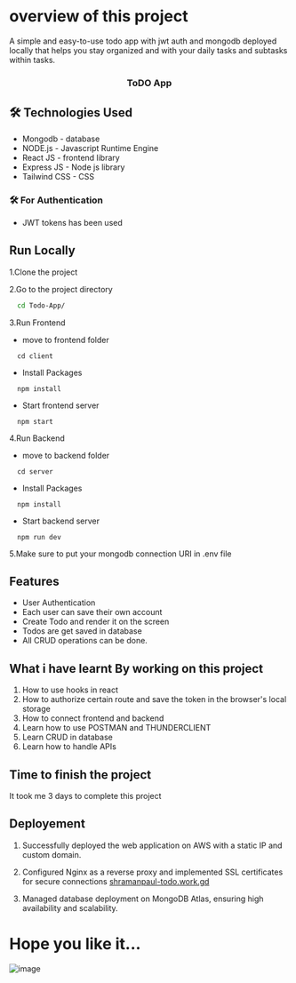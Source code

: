 # overview of this project
A simple and easy-to-use todo app with jwt auth and mongodb deployed locally that helps you stay organized and with your daily tasks and subtasks within tasks.

<div align="center">

### ToDO App

</div>

## 🛠 Technologies Used
  - Mongodb - database
  - NODE.js - Javascript Runtime Engine
  - React JS - frontend library
  - Express JS - Node js library
  - Tailwind CSS - CSS 
  
  ### 🛠 For Authentication
  - JWT tokens has been used 
  
## Run Locally

1.Clone the project

2.Go to the project directory

```bash
  cd Todo-App/
```

3.Run Frontend 

- move to frontend folder

```npm
  cd client
```

- Install Packages

```npm
  npm install
```

- Start frontend server

```npm
  npm start
```

4.Run Backend

- move to backend folder

```npm
  cd server
```

- Install Packages

```npm
  npm install
```

- Start backend server

```npm
  npm run dev
```

5.Make sure to put your mongodb connection URI in .env file

## Features

- User Authentication
- Each user can save their own account
- Create Todo and render it on the screen
- Todos are get saved in database
- All CRUD operations can be done.

## What i have learnt By working on this project
1. How to use hooks in react  
2. How to authorize certain route and save the token in the browser's local storage
2. How to connect frontend and backend
3. Learn how to use POSTMAN and THUNDERCLIENT
4. Learn CRUD in database
5. Learn how to handle APIs

## Time to finish the project

It took me 3 days to complete this project

## Deployement 
1. Successfully deployed the web application on AWS with a static IP and custom domain.

2. Configured Nginx as a reverse proxy and implemented SSL certificates for secure connections [shramanpaul-todo.work.gd](http://shramanpaul-todo.work.gd)


3. Managed database deployment on MongoDB Atlas, ensuring high availability and scalability.

# Hope you like it...

![image](https://github.com/shramanpaul/Todo-App/assets/110323017/45dbd82d-fe03-4287-8e4d-78502efcaf89)

